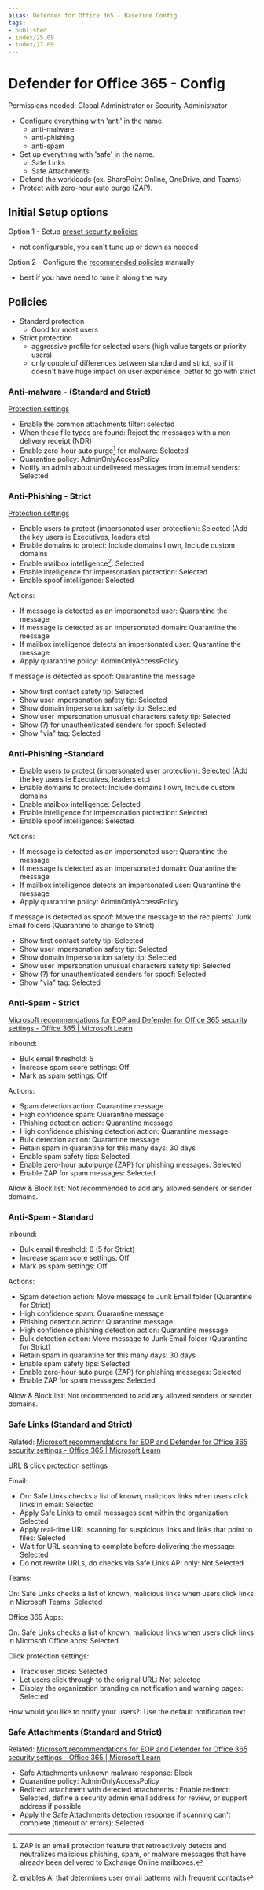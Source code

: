 ```yaml
---
alias: Defender for Office 365 - Baseline Config
tags:
- published
- index/25.09
- index/27.09
---
```



# Defender for Office 365 - Config

Permissions needed: Global Administrator or Security Administrator

-   Configure everything with 'anti' in the name.
    -   anti-malware
    -   anti-phishing
    -   anti-spam
-   Set up everything with 'safe' in the name.
    -   Safe Links
    -   Safe Attachments
-   Defend the workloads (ex. SharePoint Online, OneDrive, and Teams)
-   Protect with zero-hour auto purge (ZAP).

## Initial Setup options

Option 1 - Setup [preset security policies](https://learn.microsoft.com/en-us/microsoft-365/security/office-365-security/preset-security-policies?view=o365-worldwide) 
- not configurable, you can't tune up or down as needed

Option 2 - Configure the [recommended policies](https://learn.microsoft.com/en-us/microsoft-365/security/office-365-security/recommended-settings-for-eop-and-office365?view=o365-worldwide) manually
- best if you have need to tune it along the way

## Policies
- Standard protection
	- Good for most users
- Strict protection
	- aggressive profile for selected users (high value targets or priority users)
	- only couple of differences between standard and strict, so if it doesn't have huge impact on user experience, better to go with strict


### Anti-malware - (Standard and Strict)
[Protection settings](https://learn.microsoft.com/en-us/microsoft-365/security/office-365-security/recommended-settings-for-eop-and-office365?view=o365-worldwide#eop-anti-malware-policy-settings)

- Enable the common attachments filter: selected
- When these file types are found: Reject the messages with a non-delivery receipt (NDR)
- Enable zero-hour auto purge[^1] for malware: Selected
- Quarantine policy: AdminOnlyAccessPolicy
- Notify an admin about undelivered messages from internal senders: Selected

### Anti-Phishing - Strict
[Protection settings](https://learn.microsoft.com/en-us/microsoft-365/security/office-365-security/recommended-settings-for-eop-and-office365?view=o365-worldwide#eop-anti-phishing-policy-settings)

- Enable users to protect (impersonated user protection): Selected (Add the key users ie Executives, leaders etc)
- Enable domains to protect: Include domains I own, Include custom domains
- Enable mailbox intelligence[^2]: Selected
- Enable intelligence for impersonation protection: Selected
- Enable spoof intelligence: Selected

Actions:

- If message is detected as an impersonated user: Quarantine the message
- If message is detected as an impersonated domain: Quarantine the message
- If mailbox intelligence detects an impersonated user: Quarantine the message
- Apply quarantine policy: AdminOnlyAccessPolicy

If message is detected as spoof: Quarantine the message

- Show first contact safety tip: Selected
- Show user impersonation safety tip: Selected
- Show domain impersonation safety tip: Selected
- Show user impersonation unusual characters safety tip: Selected
- Show (?) for unauthenticated senders for spoof: Selected
- Show "via" tag: Selected

### Anti-Phishing -Standard
- Enable users to protect (impersonated user protection): Selected (Add the key users ie Executives, leaders etc)
- Enable domains to protect: Include domains I own, Include custom domains
- Enable mailbox intelligence: Selected
- Enable intelligence for impersonation protection: Selected
- Enable spoof intelligence: Selected

Actions:

- If message is detected as an impersonated user: Quarantine the message
- If message is detected as an impersonated domain: Quarantine the message
- If mailbox intelligence detects an impersonated user: Quarantine the message
- Apply quarantine policy: AdminOnlyAccessPolicy

If message is detected as spoof: Move the message to the recipients' Junk Email folders (Quarantine to change to Strict)

- Show first contact safety tip: Selected
- Show user impersonation safety tip: Selected
- Show domain impersonation safety tip: Selected
- Show user impersonation unusual characters safety tip: Selected
- Show (?) for unauthenticated senders for spoof: Selected
- Show "via" tag: Selected


### Anti-Spam - Strict
[Microsoft recommendations for EOP and Defender for Office 365 security settings - Office 365 | Microsoft Learn](https://learn.microsoft.com/en-us/microsoft-365/security/office-365-security/recommended-settings-for-eop-and-office365?view=o365-worldwide#eop-anti-spam-policy-settings)

Inbound:

- Bulk email threshold: 5
- Increase spam score settings: Off
- Mark as spam settings: Off

Actions:

- Spam detection action: Quarantine message
- High confidence spam: Quarantine message
- Phishing detection action: Quarantine message
- High confidence phishing detection action: Quarantine message
- Bulk detection action: Quarantine message
- Retain spam in quarantine for this many days: 30 days
- Enable spam safety tips: Selected
- Enable zero-hour auto purge (ZAP) for phishing messages: Selected
- Enable ZAP for spam messages: Selected

Allow & Block list: Not recommended to add any allowed senders or sender domains.



### Anti-Spam - Standard
Inbound:

- Bulk email threshold: 6 (5 for Strict)
- Increase spam score settings: Off
- Mark as spam settings: Off

Actions:

- Spam detection action: Move message to Junk Email folder (Quarantine for Strict)
- High confidence spam: Quarantine message
- Phishing detection action: Quarantine message
- High confidence phishing detection action: Quarantine message
- Bulk detection action: Move message to Junk Email folder (Quarantine for Strict)
- Retain spam in quarantine for this many days: 30 days
- Enable spam safety tips: Selected
- Enable zero-hour auto purge (ZAP) for phishing messages: Selected
- Enable ZAP for spam messages: Selected

Allow & Block list: Not recommended to add any allowed senders or sender domains.



### Safe Links (Standard and Strict)
Related: [Microsoft recommendations for EOP and Defender for Office 365 security settings - Office 365 | Microsoft Learn](https://learn.microsoft.com/en-us/microsoft-365/security/office-365-security/recommended-settings-for-eop-and-office365?view=o365-worldwide#safe-links-policy-settings)

URL & click protection settings

Email:

- On: Safe Links checks a list of known, malicious links when users click links in email: Selected
- Apply Safe Links to email messages sent within the organization: Selected
- Apply real-time URL scanning for suspicious links and links that point to files: Selected
- Wait for URL scanning to complete before delivering the message: Selected
- Do not rewrite URLs, do checks via Safe Links API only: Not Selected

Teams:

On: Safe Links checks a list of known, malicious links when users click links in Microsoft Teams: Selected

Office 365 Apps:

On: Safe Links checks a list of known, malicious links when users click links in Microsoft Office apps: Selected

Click protection settings:

- Track user clicks: Selected
- Let users click through to the original URL: Not selected
- Display the organization branding on notification and warning pages: Selected

How would you like to notify your users?: Use the default notification text


### Safe Attachments (Standard and Strict)

Related: [Microsoft recommendations for EOP and Defender for Office 365 security settings - Office 365 | Microsoft Learn](https://learn.microsoft.com/en-us/microsoft-365/security/office-365-security/recommended-settings-for-eop-and-office365?view=o365-worldwide#safe-attachments-policy-settings)

- Safe Attachments unknown malware response: Block
- Quarantine policy: AdminOnlyAccessPolicy
- Redirect attachment with detected attachments : Enable redirect: Selected, define a security admin email address for review, or support address if possible
- Apply the Safe Attachments detection response if scanning can't complete (timeout or errors): Selected

[^1]: ZAP is an email protection feature that retroactively detects and neutralizes malicious phishing, spam, or malware messages that have already been delivered to Exchange Online mailboxes.
[^2]: enables AI that determines user email patterns with frequent contacts

